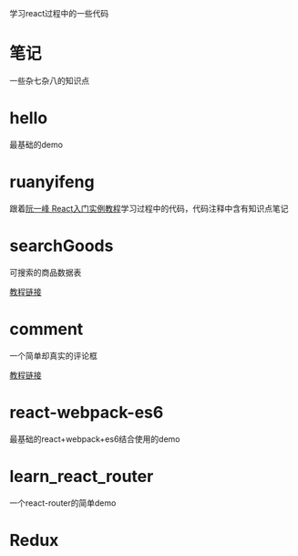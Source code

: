 学习react过程中的一些代码

# 笔记

一些杂七杂八的知识点

# hello 

最基础的demo

# ruanyifeng

跟着[阮一峰 React入门实例教程](http://www.ruanyifeng.com/blog/2015/03/react.html)学习过程中的代码，代码注释中含有知识点笔记

# searchGoods

可搜索的商品数据表

[教程链接](https://facebook.github.io/react/docs/thinking-in-react.zh-CN.html)

# comment

一个简单却真实的评论框 

[教程链接](http://reactjs.cn/react/docs/tutorial.html)

# react-webpack-es6

最基础的react+webpack+es6结合使用的demo

# learn_react_router

一个react-router的简单demo 

# Redux